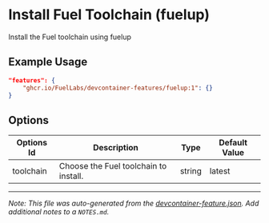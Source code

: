 
# Install Fuel Toolchain (fuelup)

Install the Fuel toolchain using fuelup

## Example Usage

```json
"features": {
    "ghcr.io/FuelLabs/devcontainer-features/fuelup:1": {}
}
```

## Options

| Options Id | Description | Type | Default Value |
|-----|-----|-----|-----|
| toolchain | Choose the Fuel toolchain to install. | string | latest |



---

_Note: This file was auto-generated from the [devcontainer-feature.json](https://github.com/FuelLabs/devcontainer-features/blob/main/src/fuelup/devcontainer-feature.json).  Add additional notes to a `NOTES.md`._
